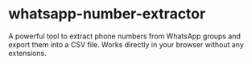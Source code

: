 # whatsapp-number-extractor
A powerful tool to extract phone numbers from WhatsApp groups and export them into a CSV file. Works directly in your browser without any extensions.

